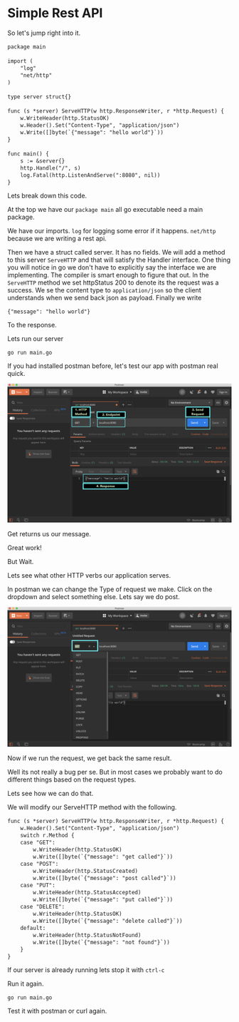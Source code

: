 # Simple Rest API

So let's jump right into it.

```text
package main

import (
	"log"
	"net/http"
)

type server struct{}

func (s *server) ServeHTTP(w http.ResponseWriter, r *http.Request) {
	w.WriteHeader(http.StatusOK)
	w.Header().Set("Content-Type", "application/json")
	w.Write([]byte(`{"message": "hello world"}`))
}

func main() {
	s := &server{}
	http.Handle("/", s)
	log.Fatal(http.ListenAndServe(":8080", nil))
}
```

Lets break down this code. 

At the top we have our `package main` all go executable need a main package.

We have our imports. `log` for logging some error if it happens. `net/http` because we are writing a rest api.

Then we have a struct called server. It has no fields. We will add a method to this server `ServeHTTP` and that will satisfy the Handler interface. One thing you will notice in go we don't have to explicitly say the interface we are implementing. The compiler is smart enough to figure that out. In the `ServeHTTP` method we set httpStatus 200 to denote its the request was a success. We se the content type to `application/json` so the client understands when we send back json as payload. Finally we write 

```text
{"message": "hello world"}
```

To the response.

Lets run our server

```text
go run main.go
```

If you had installed postman before, let's test our app with postman real quick.

![](../.gitbook/assets/screen-shot-2019-08-21-at-1.04.26-pm.png)

Get returns us our message. 

Great work! 

But Wait.

Lets see what other HTTP verbs our application serves.

In postman we can change the Type of request we make. Click on the dropdown and select something else. Lets say we do post.

![](../.gitbook/assets/screen-shot-2019-08-21-at-1.11.56-pm.png)

Now if we run the request, we get back the same result. 

Well its not really a bug per se. But in most cases we probably want to do different things based on the request types.

Lets see how we can do that.

We will modify our ServeHTTP method with the following.

```text
func (s *server) ServeHTTP(w http.ResponseWriter, r *http.Request) {
	w.Header().Set("Content-Type", "application/json")
	switch r.Method {
	case "GET":
		w.WriteHeader(http.StatusOK)
		w.Write([]byte(`{"message": "get called"}`))
	case "POST":
		w.WriteHeader(http.StatusCreated)
		w.Write([]byte(`{"message": "post called"}`))
	case "PUT":
		w.WriteHeader(http.StatusAccepted)
		w.Write([]byte(`{"message": "put called"}`))
	case "DELETE":
		w.WriteHeader(http.StatusOK)
		w.Write([]byte(`{"message": "delete called"}`))
	default:
		w.WriteHeader(http.StatusNotFound)
		w.Write([]byte(`{"message": "not found"}`))
	}
}
```

If our server is already running lets stop it with `ctrl-c`

Run it again.

```text
go run main.go
```

Test it with postman or curl again.

